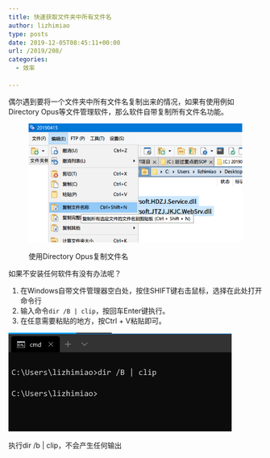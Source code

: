```yaml
---
title: 快速获取文件夹中所有文件名
author: lizhimiao
type: posts
date: 2019-12-05T08:45:11+00:00
url: /2019/208/
categories:
  - 效率

---
```

偶尔遇到要将一个文件夹中所有文件名复制出来的情况，如果有使用例如Directory Opus等文件管理软件，那么软件自带复制所有文件名功能。<figure class="wp-block-image size-large">

<img src="./image-1.png" alt="" class="wp-image-210" /><figcaption>使用Directory Opus复制文件名</figcaption></figure> 

如果不安装任何软件有没有办法呢？

  1. 在Windows自带文件管理器空白处，按住SHIFT键右击鼠标，选择在此处打开命令行
  2. 输入命令`dir /B | clip`，按回车Enter键执行。
  3. 在任意需要粘贴的地方，按Ctrl + V粘贴即可。<figure class="wp-block-image size-large">

<img src="./image-2.png" alt="" class="wp-image-211" /><figcaption>执行dir /b | clip，不会产生任何输出</figcaption></figure>